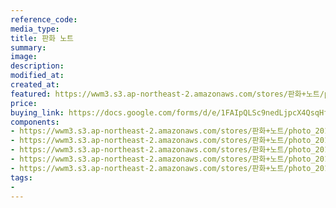 ```yaml
---
reference_code:
media_type:
title: 판화 노트
summary:
image:
description:
modified_at:
created_at:
featured: https://wwm3.s3.ap-northeast-2.amazonaws.com/stores/판화+노트/photo_2019-10-04_16-32-12.jpg
price: 
buying_link: https://docs.google.com/forms/d/e/1FAIpQLSc9nedLjpcX4QsqHfsDClSUvnY_z8JjKZMrkfDJmnqozNUliA/viewform
components:
- https://wwm3.s3.ap-northeast-2.amazonaws.com/stores/판화+노트/photo_2019-10-04_16-32-12.jpg
- https://wwm3.s3.ap-northeast-2.amazonaws.com/stores/판화+노트/photo_2019-10-04_16-32-13.jpg
- https://wwm3.s3.ap-northeast-2.amazonaws.com/stores/판화+노트/photo_2019-10-04_16-35-47.jpg
- https://wwm3.s3.ap-northeast-2.amazonaws.com/stores/판화+노트/photo_2019-10-04_16-35-48.jpg
- https://wwm3.s3.ap-northeast-2.amazonaws.com/stores/판화+노트/photo_2019-10-04_16-35-57.jpg
tags:
-
---
```

